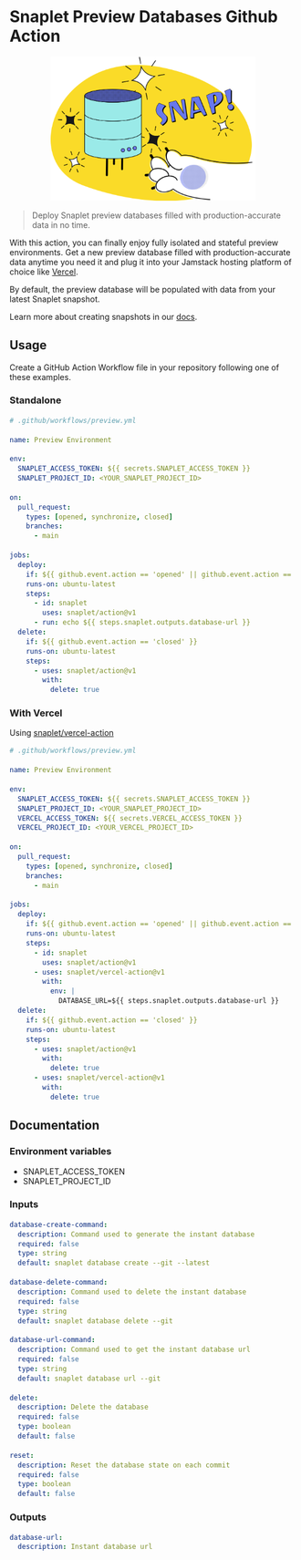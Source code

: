 # Snaplet Preview Databases Github Action

<p align="center">
  <img width="360" src="logo.png" alt="Snappy's paw makes a database appear by snapping their fingers with the title 'SNAP!'">
</p>

> Deploy Snaplet preview databases filled with production-accurate data in no time.

With this action, you can finally enjoy fully isolated and stateful preview environments. Get a new preview database filled with production-accurate data anytime you need it and plug it into your Jamstack hosting platform of choice like [Vercel](#with-vercel).

By default, the preview database will be populated with data from your latest Snaplet snapshot.

Learn more about creating snapshots in our [docs](https://docs.snaplet.dev/).

## Usage

Create a GitHub Action Workflow file in your repository following one of these examples.

### Standalone

```yaml
# .github/workflows/preview.yml

name: Preview Environment

env:
  SNAPLET_ACCESS_TOKEN: ${{ secrets.SNAPLET_ACCESS_TOKEN }}
  SNAPLET_PROJECT_ID: <YOUR_SNAPLET_PROJECT_ID>

on:
  pull_request:
    types: [opened, synchronize, closed]
    branches:
      - main

jobs:
  deploy:
    if: ${{ github.event.action == 'opened' || github.event.action == 'synchronize' }}
    runs-on: ubuntu-latest
    steps:
      - id: snaplet
        uses: snaplet/action@v1
      - run: echo ${{ steps.snaplet.outputs.database-url }}
  delete:
    if: ${{ github.event.action == 'closed' }}
    runs-on: ubuntu-latest
    steps:
      - uses: snaplet/action@v1
        with:
          delete: true
```

### With Vercel

Using [snaplet/vercel-action](https://github.com/marketplace/actions/vercel-preview-deployments)

```yaml
# .github/workflows/preview.yml

name: Preview Environment

env:
  SNAPLET_ACCESS_TOKEN: ${{ secrets.SNAPLET_ACCESS_TOKEN }}
  SNAPLET_PROJECT_ID: <YOUR_SNAPLET_PROJECT_ID>
  VERCEL_ACCESS_TOKEN: ${{ secrets.VERCEL_ACCESS_TOKEN }}
  VERCEL_PROJECT_ID: <YOUR_VERCEL_PROJECT_ID>

on:
  pull_request:
    types: [opened, synchronize, closed]
    branches:
      - main

jobs:
  deploy:
    if: ${{ github.event.action == 'opened' || github.event.action == 'synchronize' }}
    runs-on: ubuntu-latest
    steps:
      - id: snaplet
        uses: snaplet/action@v1
      - uses: snaplet/vercel-action@v1
        with:
          env: |
            DATABASE_URL=${{ steps.snaplet.outputs.database-url }}
  delete:
    if: ${{ github.event.action == 'closed' }}
    runs-on: ubuntu-latest
    steps:
      - uses: snaplet/action@v1
        with:
          delete: true
      - uses: snaplet/vercel-action@v1
        with:
          delete: true
```

## Documentation

### Environment variables

- SNAPLET_ACCESS_TOKEN
- SNAPLET_PROJECT_ID

### Inputs

```yaml
database-create-command:
  description: Command used to generate the instant database
  required: false
  type: string
  default: snaplet database create --git --latest

database-delete-command:
  description: Command used to delete the instant database
  required: false
  type: string
  default: snaplet database delete --git

database-url-command:
  description: Command used to get the instant database url
  required: false
  type: string
  default: snaplet database url --git

delete:
  description: Delete the database
  required: false
  type: boolean
  default: false

reset:
  description: Reset the database state on each commit
  required: false
  type: boolean
  default: false
```

### Outputs

```yaml
database-url:
  description: Instant database url
```